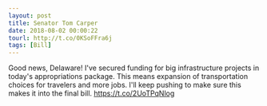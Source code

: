 ```yaml
---
layout: post
title: Senator Tom Carper
date: 2018-08-02 00:00:22
tourl: http://t.co/0KSoFFra6j
tags: [Bill]
---
```

Good news, Delaware! I've secured funding for big infrastructure projects in today's appropriations package. This means expansion of transportation choices for travelers and more jobs. I'll keep pushing to make sure this makes it into the final bill. https://t.co/2UoTPqNlog